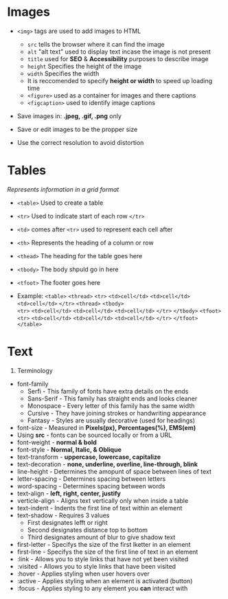 # Images

- `<img>` tags  are used to  add images to  HTML
    - `src` tells the browser where it can find the image
    - `alt` "alt text" used to  display text incase the image is not present
    - `title` used  for **SEO** & **Accessibility** purposes to describe image
    - `height` Specifies the  height of the image
    - `width` Specifies the width
    - It is reccomended to specify **height or width** to  speed up loading time
    - `<figure>` used as a container for images and there captions
    - `<figcaption>` used to identify image captions

- Save images in: **.jpeg, .gif, .png** only
- Save or edit images to be the propper size
- Use the correct resolution to avoid distortion

# Tables
*Represents information in a grid format*

- `<table>` Used to create a table
- `<tr>` Used to indicate start of each row `</tr>`
- `<td>` comes after `<tr>` used to represent each cell after
- `<th>` Represents the heading of a column or row
- `<thead>` The heading for the table goes here
- `<tbody>` The body shpuld go in here
- `<tfoot>` The footer goes here

- Example:
`<table>`
  `<thread>`
    `<tr>`
        `<td>cell</td>`
        `<td>cell</td>`
        `<td>cell</td>`
    `</tr>`
  `<thread>`
  `<tbody>`  
    `<tr>`
        `<td>cell</td>`
        `<td>cell</td>`
        `<td>cell</td>`
    `</tr>`
  `</tbody>`
  `<tfoot>`
    `<tr>`
        `<td>cell</td>`
        `<td>cell</td>`
        `<td>cell</td>`
    `</tr>`
  `</tfoot>`
`</table>`

# Text

1. Terminology

- font-family
    - Serfi - This family of fonts have extra details on the ends
    - Sans-Serif - This family has straight ends and looks cleaner
    - Monospace - Every letter of this family has the same width
    - Cursive - They have joining strokes or handwriting appearance
    - Fantasy - Styles are usually decorative (used for headings)
- font-size - Measured in **Pixels(px), Percentages(%), EMS(em)**
- Using **src** - fonts can be sourced locally or from a URL
- font-weight - **normal & bold**
- font-style - **Normal, Italic, & Oblique**
- text-transform - **uppercase, lowercase, capitalize**
- text-decoration - **none, underline, overline, line-through, blink**
- line-height - Determines the amopunt of space between lines of text
- letter-spacing - Determines spacing between letters
- word-spacing - Determines spacing between words
- text-align - **left, right, center, justify**
- verticle-align - Aligns  text  vertically only  when inside  a table
- text-indent - Indents the first line of  text within an element
- text-shadow - Requires 3 values
    - First designates lefft or right
    - Second designates distance top to bottom
    - Third designates amount of  blur to give shadow text
- first-letter - Specifys the size of the first lketter in an element
- first-line - Specifys the size of the  first line  of  text in an element
- :link - Allows you to style links that have not  yet been visited
- :visited  -  Allows you to style links that  have been visited
- :hover - Applies styling when  user  hovers over
- :active  -  Applies  styling when an  element  is  activated (button)
- :focus  - Applies styling to any element you **can** interact with

 
